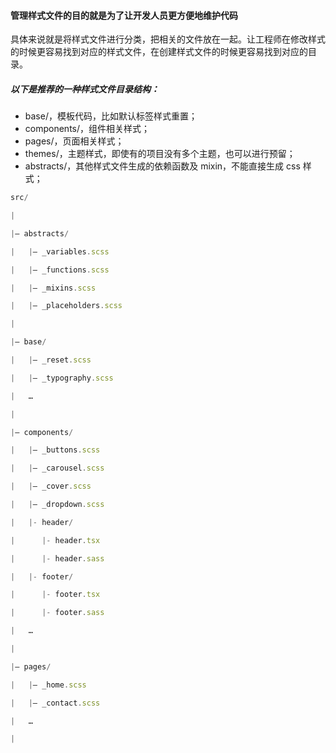 #### 管理样式文件的目的就是为了让开发人员更方便地维护代码

具体来说就是将样式文件进行分类，把相关的文件放在一起。让工程师在修改样式的时候更容易找到对应的样式文件，在创建样式文件的时候更容易找到对应的目录。

##### 以下是推荐的一种样式文件目录结构：

- base/，模板代码，比如默认标签样式重置；
- components/，组件相关样式；
- pages/，页面相关样式；
- themes/，主题样式，即使有的项目没有多个主题，也可以进行预留；
- abstracts/，其他样式文件生成的依赖函数及 mixin，不能直接生成 css 样式；
```js
src/

|

|– abstracts/

|   |– _variables.scss    

|   |– _functions.scss    

|   |– _mixins.scss       

|   |– _placeholders.scss 

|

|– base/

|   |– _reset.scss        

|   |– _typography.scss   

|   …                     

|

|– components/

|   |– _buttons.scss      

|   |– _carousel.scss     

|   |– _cover.scss        

|   |– _dropdown.scss     

|   |- header/

|      |- header.tsx

|      |- header.sass

|   |- footer/

|      |- footer.tsx

|      |- footer.sass

|   …                     

|

|– pages/

|   |– _home.scss         

|   |– _contact.scss      

|   …                     

|

```